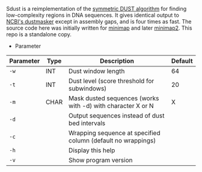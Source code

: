 Sdust is a reimplementation of the [symmetric DUST algorithm][paper] for
finding low-complexity regions in DNA sequences. It gives identical output to
[NCBI's dustmasker][dm] except in assembly gaps, and is four times as fast. The
source code here was initially written for [minimap][mm] and later
[minimap2][mm2]. This repo is a standalone copy.

[paper]: http://www.ncbi.nlm.nih.gov/pubmed/16796549
[dm]: http://www.ncbi.nlm.nih.gov/IEB/ToolBox/CPP_DOC/lxr/source/src/app/dustmasker/
[mm]: https://github.com/lh3/minimap
[mm2]: https://github.com/lh3/minimap2

* Parameter

Parameter | Type | Description | Default
-----|------|--------------------|---
  `-w` | INT  | Dust window length | 64
  `-t` | INT  | Dust level (score threshold for subwindows) | 20
  `-m` | CHAR | Mask dusted sequences (works with -d) with character X or N | X
  `-d` |      | Output sequences instead of dust bed intervals | &nbsp;
  `-c` |      | Wrapping sequence at specified column (default no wrappings) | &nbsp;
  `-h` |      | Display this help | &nbsp;
  `-v` |      |  Show program version | &nbsp;
